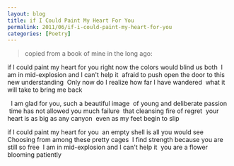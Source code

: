 ```yaml
---
layout: blog
title: if I Could Paint My Heart For You
permalink: 2011/06/if-i-could-paint-my-heart-for-you
categories: [Poetry]
---
```




<blockquote>copied from a book of mine in the long ago:</blockquote>


if I could paint my heart for you right now
the colors would blind us both
 I am in mid-explosion and I can't help it
 afraid to push open the door to this new understanding 
Only now do I realize how far I have wandered
 what it will take to bring me back

  I am glad for you, such a beautiful image
 of young and deliberate passion
 time has not allowed you much failure 
that cleansing fire of regret
 your heart is as big as any canyon
 even as my feet begin to slip

if I could paint my heart for you
 an empty shell is all you would see
 Choosing from among these pretty cages
 I find strength because you are still so free
 I am in mid-explosion and I can't help it
 you are a flower blooming patiently
